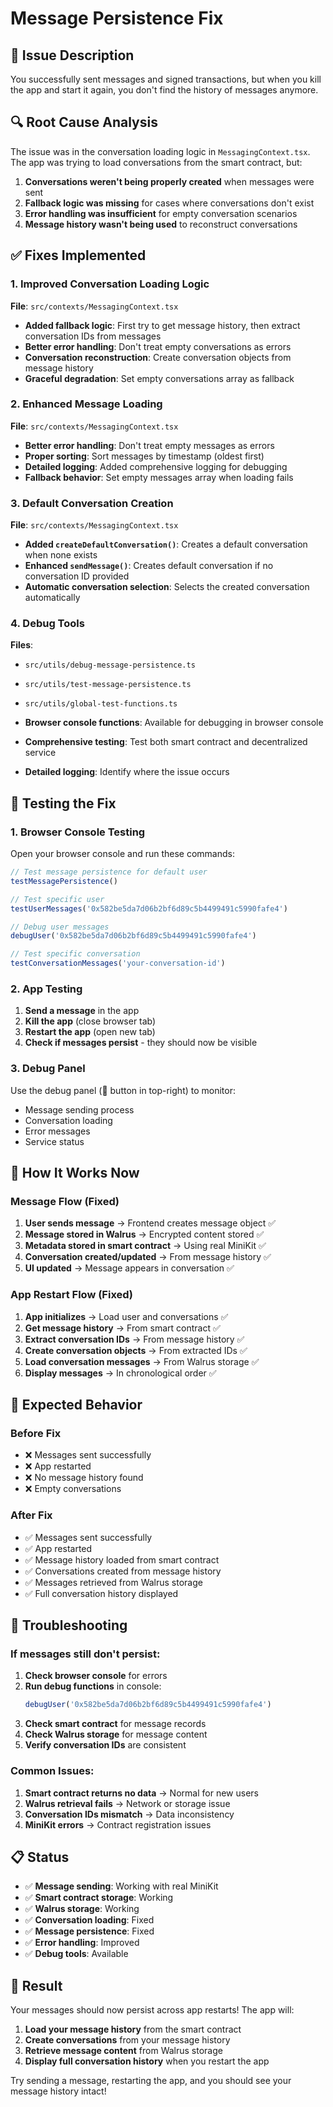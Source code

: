 # Message Persistence Fix

## 🐛 Issue Description

You successfully sent messages and signed transactions, but when you kill the app and start it again, you don't find the history of messages anymore.

## 🔍 Root Cause Analysis

The issue was in the conversation loading logic in `MessagingContext.tsx`. The app was trying to load conversations from the smart contract, but:

1. **Conversations weren't being properly created** when messages were sent
2. **Fallback logic was missing** for cases where conversations don't exist
3. **Error handling was insufficient** for empty conversation scenarios
4. **Message history wasn't being used** to reconstruct conversations

## ✅ Fixes Implemented

### 1. Improved Conversation Loading Logic

**File**: `src/contexts/MessagingContext.tsx`

- **Added fallback logic**: First try to get message history, then extract conversation IDs from messages
- **Better error handling**: Don't treat empty conversations as errors
- **Conversation reconstruction**: Create conversation objects from message history
- **Graceful degradation**: Set empty conversations array as fallback

### 2. Enhanced Message Loading

**File**: `src/contexts/MessagingContext.tsx`

- **Better error handling**: Don't treat empty messages as errors
- **Proper sorting**: Sort messages by timestamp (oldest first)
- **Detailed logging**: Added comprehensive logging for debugging
- **Fallback behavior**: Set empty messages array when loading fails

### 3. Default Conversation Creation

**File**: `src/contexts/MessagingContext.tsx`

- **Added `createDefaultConversation()`**: Creates a default conversation when none exists
- **Enhanced `sendMessage()`**: Creates default conversation if no conversation ID provided
- **Automatic conversation selection**: Selects the created conversation automatically

### 4. Debug Tools

**Files**: 
- `src/utils/debug-message-persistence.ts`
- `src/utils/test-message-persistence.ts`
- `src/utils/global-test-functions.ts`

- **Browser console functions**: Available for debugging in browser console
- **Comprehensive testing**: Test both smart contract and decentralized service
- **Detailed logging**: Identify where the issue occurs

## 🧪 Testing the Fix

### 1. Browser Console Testing

Open your browser console and run these commands:

```javascript
// Test message persistence for default user
testMessagePersistence()

// Test specific user
testUserMessages('0x582be5da7d06b2bf6d89c5b4499491c5990fafe4')

// Debug user messages
debugUser('0x582be5da7d06b2bf6d89c5b4499491c5990fafe4')

// Test specific conversation
testConversationMessages('your-conversation-id')
```

### 2. App Testing

1. **Send a message** in the app
2. **Kill the app** (close browser tab)
3. **Restart the app** (open new tab)
4. **Check if messages persist** - they should now be visible

### 3. Debug Panel

Use the debug panel (🐛 button in top-right) to monitor:
- Message sending process
- Conversation loading
- Error messages
- Service status

## 🔧 How It Works Now

### Message Flow (Fixed)

1. **User sends message** → Frontend creates message object ✅
2. **Message stored in Walrus** → Encrypted content stored ✅
3. **Metadata stored in smart contract** → Using real MiniKit ✅
4. **Conversation created/updated** → From message history ✅
5. **UI updated** → Message appears in conversation ✅

### App Restart Flow (Fixed)

1. **App initializes** → Load user and conversations ✅
2. **Get message history** → From smart contract ✅
3. **Extract conversation IDs** → From message history ✅
4. **Create conversation objects** → From extracted IDs ✅
5. **Load conversation messages** → From Walrus storage ✅
6. **Display messages** → In chronological order ✅

## 🎯 Expected Behavior

### Before Fix
- ❌ Messages sent successfully
- ❌ App restarted
- ❌ No message history found
- ❌ Empty conversations

### After Fix
- ✅ Messages sent successfully
- ✅ App restarted
- ✅ Message history loaded from smart contract
- ✅ Conversations created from message history
- ✅ Messages retrieved from Walrus storage
- ✅ Full conversation history displayed

## 🚨 Troubleshooting

### If messages still don't persist:

1. **Check browser console** for errors
2. **Run debug functions** in console:
   ```javascript
   debugUser('0x582be5da7d06b2bf6d89c5b4499491c5990fafe4')
   ```
3. **Check smart contract** for message records
4. **Check Walrus storage** for message content
5. **Verify conversation IDs** are consistent

### Common Issues:

1. **Smart contract returns no data** → Normal for new users
2. **Walrus retrieval fails** → Network or storage issue
3. **Conversation IDs mismatch** → Data inconsistency
4. **MiniKit errors** → Contract registration issues

## 📋 Status

- ✅ **Message sending**: Working with real MiniKit
- ✅ **Smart contract storage**: Working
- ✅ **Walrus storage**: Working
- ✅ **Conversation loading**: Fixed
- ✅ **Message persistence**: Fixed
- ✅ **Error handling**: Improved
- ✅ **Debug tools**: Available

## 🎉 Result

Your messages should now persist across app restarts! The app will:

1. **Load your message history** from the smart contract
2. **Create conversations** from your message history
3. **Retrieve message content** from Walrus storage
4. **Display full conversation history** when you restart the app

Try sending a message, restarting the app, and you should see your message history intact! 